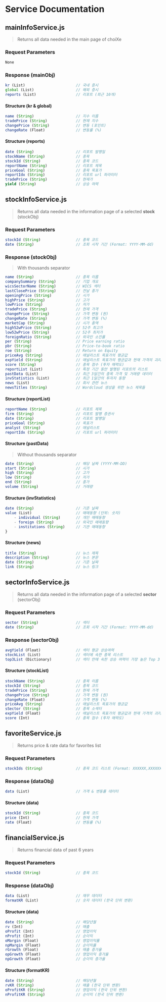 # Service Documentation

## mainInfoService.js

> Returns all data needed in the main page of choiXe

### Request Parameters

```javascript
None
```

### Response (mainObj)

```javascript
kr (List)                       // 국내 증시
global (List)                   // 해외 증시
reports (List)                  // 리포트 (최근 10개)
```

#### Structure (kr & global)

```javascript
name (String)                   // 지수 이름
tradePrice (String)             // 현재 지수
changePrice (String)            // 변동 (포인트)
changeRate (Float)              // 변동률 (%)
```

#### Structure (reports)

```javascript
date (String)                   // 리포트 발행일
stockName (String)              // 종목
stockId (String)                // 종목 코드
reportName (String)             // 리포트 제목
priceGoal (String)              // 종목 목표가
reportIdx (String)              // 리포트 url 파라미터
tradePrice (String)             // 현재가
yield (String)                  // 상승 여력
```

## stockInfoService.js

> Returns all data needed in the information page of a selected **stock** (stockObj)

### Request Parameters

```javascript
stockId (String)                // 종목 코드
date (String)                   // 조회 시작 기간 (Format: YYYY-MM-dd)
```

### Response (stockObj)

> With thousands separator

```javascript
name (String)                   // 종목 이름
companySummary (String)         // 기업 개요
wicsSectorName (String)         // WICS 섹터
lastClosePrice (String)         // 전날 종가
openingPrice (String)           // 시가
highPrice (String)              // 고가
lowPrice (String)               // 저가
tradePrice (String)             // 현재 가격
changePrice (String)            // 가격 변동 (원)
changeRate (String)             // 가격 변동 (%)
marketCap (String)              // 시가 총액
high52wPrice (String)           // 52주 최고가
low52wPrice (String)            // 52주 최저가
foreignRatio (String)           // 외국인 소진률
per (String)                    // Price earning ratio
pbr (String)                    // Price-to-book ratio
roe (String)                    // Return on Equity
priceAvg (String)               // 애널리스트 목표가의 평균값
expYield (String)               // 애널리스트 목표가의 평균값과 현재 가격의 괴리율
score (String)                  // 종목 점수 (투자 매력도)
reportList (List)               // 특정 기간 동안 발행된 리포트의 리스트
pastData (List)                 // 최근 3달간의 종목 가격 및 거래량 데이터
invStatistics (List)            // 최근 1달간의 투자자 동향
news (List)                     // 회사 관련 뉴스
newsTitles (String)             // Wordcloud 생성을 위한 뉴스 제목들
```

#### Structure (reportList)

```javascript
reportName (String)             // 리포트 제목
firm (String)                   // 리포트 발행 증권사
date (String)                   // 리포트 발행일
priceGoal (String)              // 목표가
analyst (String)                // 애널리스트
reportIdx (String)              // 리포트 url 파라미터
```

#### Structure (pastData)

> Without thousands separator

```javascript
date (String)                   // 해당 날짜 (YYYY-MM-DD)
start (String)                  // 시가
high (String)                   // 고가
low (String)                    // 저가
end (String)                    // 종가
volume (String)                 // 거래량
```

#### Structure (invStatistics)

```javascript
date (String)                   // 기준 날짜
value (List)                    // 매매동향 (단위: 숫자)
    - individual (String)       // 개인 매매동향
    - foreign (String)          // 외국인 매매동향
    - institutions (String)     // 기관 매매동향
}
```

#### Structure (news)

```javascript
title (String)                  // 뉴스 제목
description (String)            // 뉴스 본문
date (String)                   // 기준 날짜
link (String)                   // 뉴스 링크
```

## sectorInfoService.js

> Returns all data needed in the information page of a selected **sector** (sectorObj)

### Request Parameters

```javascript
sector (String)                 // 섹터
date (String)                   // 조회 시작 기간 (Format: YYYY-MM-dd)
```

### Response (sectorObj)

```javascript
avgYield (Float)                // 섹터 평균 상승여력
stockList (List)                // 섹터에 속한 종목 리스트
top3List (Dictionary)           // 섹터 안에 속한 상승 여력이 가장 높은 Top 3 소섹터
```

#### Structure (stockList)

```javascript
stockName (String)              // 종목 이름
stockId (String)                // 종목 코드
tradePrice (String)             // 현재 가격
changePrice (String)            // 가격 변동 (원)
changeRate (Float)              // 가격 변동 (%)
priceAvg (String)               // 애널리스트 목표가의 평균값
sSector (String)                // 종목 소섹터
expYield (Float)                // 애널리스트 목표가의 평균값과 현재 가격의 괴리율
score (Int)                     // 종목 점수 (투자 매력도)
```

## favoriteService.js

> Returns price & rate data for favorites list

### Request Parameters

```javascript
stockIds (String)               // 종목 코드 리스트 (Format: XXXXXX,XXXXXX,)
```

### Response (dataObj)

```javascript
data (List)                     // 가격 & 변동률 데이터
```

#### Structure (data)

```javascript
stockId (String)                // 종목 코드
price (Int)                     // 현재 가격
rate (Float)                    // 변동률 (%)
```

## financialService.js

> Returns financial data of past 6 years

### Request Parameters

```javascript
stockId (String)                // 종목 코드
```

### Response (dataObj)

```javascript
data (List)                     // 재무 데이터
formatKR (List)                 // 숫자 데이터 (한국 단위 변환)
```

#### Structure (data)

```javascript
date (String)                   // 해당년월
rv (Int)                        // 매출
oProfit (Int)                   // 영업이익
nProfit (Int)                   // 순이익
oMargin (Float)                 // 영업이익률
npMargin (Float)                // 순이익률
rGrowth (Float)                 // 매출 증가율
opGrowth (Float)                // 영업이익 증가율
npGrowth (Float)                // 순이익 증가율
```

#### Structure (formatKR)

```javascript
date (String)                   // 해당년월
rvKR (String)                   // 매출 (한국 단위 변환)
oProfitKR (String)              // 영업이익 (한국 단위 변환)
nProfitKR (String)              // 순이익 (한국 단위 변환)
```